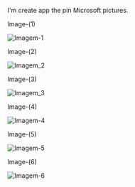 I'm create app the pin Microsoft pictures.

Image-(1)

![Imagem-1](https://github.com/TassianaMilka/Html-and-Css-Milka-Design-Programming-/assets/114196099/709ba2a5-3e47-46e7-ad53-00edf0a8ce2c)

Image-(2)

![Imagem_2](https://github.com/TassianaMilka/Html-and-Css-Milka-Design-Programming-/assets/114196099/0621ade5-715e-48b5-acf4-be4dbdb05ace)

Image-(3)

![Imagem_3](https://github.com/TassianaMilka/Html-and-Css-Milka-Design-Programming-/assets/114196099/698d1123-6b1d-4157-b0d7-cd5943297ef0)

Image-(4)

![Imagem-4](https://github.com/TassianaMilka/Html-and-Css-Milka-Design-Programming-/assets/114196099/a828f053-4a88-4f87-8a58-4e318e083fc9)

Image-(5)

![Imagem-5](https://github.com/TassianaMilka/Html-and-Css-Milka-Design-Programming-/assets/114196099/7a4ffadf-9266-4e8a-8581-bfb34da54e2a)

Image-(6)

![Imagem-6](https://github.com/TassianaMilka/Html-and-Css-Milka-Design-Programming-/assets/114196099/e7607f57-0242-4702-9076-7972aacc2664)

